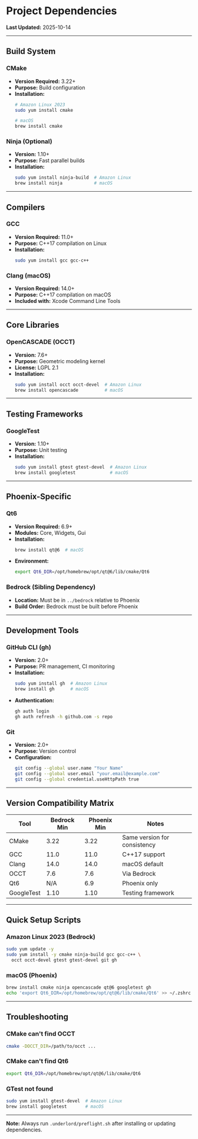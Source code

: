 # Project Dependencies

**Last Updated:** 2025-10-14

---

## Build System

### CMake
- **Version Required:** 3.22+
- **Purpose:** Build configuration
- **Installation:**
  ```bash
  # Amazon Linux 2023
  sudo yum install cmake
  
  # macOS
  brew install cmake
  ```

### Ninja (Optional)
- **Version:** 1.10+
- **Purpose:** Fast parallel builds
- **Installation:**
  ```bash
  sudo yum install ninja-build  # Amazon Linux
  brew install ninja            # macOS
  ```

---

## Compilers

### GCC
- **Version Required:** 11.0+
- **Purpose:** C++17 compilation on Linux
- **Installation:**
  ```bash
  sudo yum install gcc gcc-c++
  ```

### Clang (macOS)
- **Version Required:** 14.0+
- **Purpose:** C++17 compilation on macOS
- **Included with:** Xcode Command Line Tools

---

## Core Libraries

### OpenCASCADE (OCCT)
- **Version:** 7.6+
- **Purpose:** Geometric modeling kernel
- **License:** LGPL 2.1
- **Installation:**
  ```bash
  sudo yum install occt occt-devel  # Amazon Linux
  brew install opencascade          # macOS
  ```

---

## Testing Frameworks

### GoogleTest
- **Version:** 1.10+
- **Purpose:** Unit testing
- **Installation:**
  ```bash
  sudo yum install gtest gtest-devel  # Amazon Linux
  brew install googletest             # macOS
  ```

---

## Phoenix-Specific

### Qt6
- **Version Required:** 6.9+
- **Modules:** Core, Widgets, Gui
- **Installation:**
  ```bash
  brew install qt@6  # macOS
  ```
- **Environment:**
  ```bash
  export Qt6_DIR=/opt/homebrew/opt/qt@6/lib/cmake/Qt6
  ```

### Bedrock (Sibling Dependency)
- **Location:** Must be in `../bedrock` relative to Phoenix
- **Build Order:** Bedrock must be built before Phoenix

---

## Development Tools

### GitHub CLI (gh)
- **Version:** 2.0+
- **Purpose:** PR management, CI monitoring
- **Installation:**
  ```bash
  sudo yum install gh  # Amazon Linux
  brew install gh      # macOS
  ```
- **Authentication:**
  ```bash
  gh auth login
  gh auth refresh -h github.com -s repo
  ```

### Git
- **Version:** 2.0+
- **Purpose:** Version control
- **Configuration:**
  ```bash
  git config --global user.name "Your Name"
  git config --global user.email "your.email@example.com"
  git config --global credential.useHttpPath true
  ```

---

## Version Compatibility Matrix

| Tool | Bedrock Min | Phoenix Min | Notes |
|------|-------------|-------------|-------|
| CMake | 3.22 | 3.22 | Same version for consistency |
| GCC | 11.0 | 11.0 | C++17 support |
| Clang | 14.0 | 14.0 | macOS default |
| OCCT | 7.6 | 7.6 | Via Bedrock |
| Qt6 | N/A | 6.9 | Phoenix only |
| GoogleTest | 1.10 | 1.10 | Testing framework |

---

## Quick Setup Scripts

### Amazon Linux 2023 (Bedrock)
```bash
sudo yum update -y
sudo yum install -y cmake ninja-build gcc gcc-c++ \
  occt occt-devel gtest gtest-devel git gh
```

### macOS (Phoenix)
```bash
brew install cmake ninja opencascade qt@6 googletest gh
echo 'export Qt6_DIR=/opt/homebrew/opt/qt@6/lib/cmake/Qt6' >> ~/.zshrc
```

---

## Troubleshooting

### CMake can't find OCCT
```bash
cmake -DOCCT_DIR=/path/to/occt ...
```

### CMake can't find Qt6
```bash
export Qt6_DIR=/opt/homebrew/opt/qt@6/lib/cmake/Qt6
```

### GTest not found
```bash
sudo yum install gtest-devel  # Amazon Linux
brew install googletest       # macOS
```

---

**Note:** Always run `.underlord/preflight.sh` after installing or updating dependencies.
